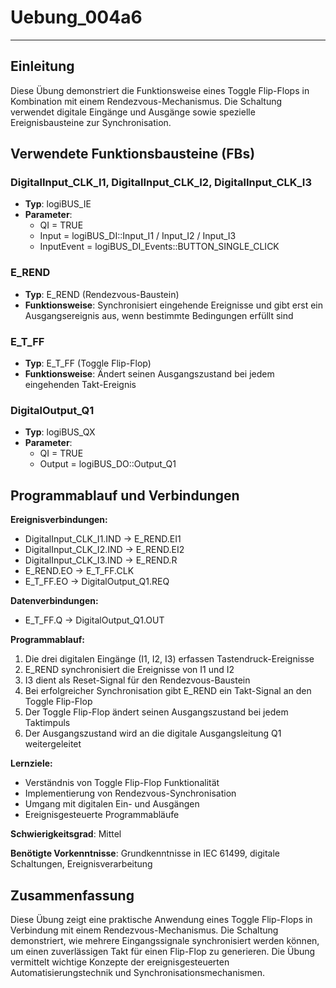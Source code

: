# Uebung_004a6

* * * * * * * * * *

## Einleitung
Diese Übung demonstriert die Funktionsweise eines Toggle Flip-Flops in Kombination mit einem Rendezvous-Mechanismus. Die Schaltung verwendet digitale Eingänge und Ausgänge sowie spezielle Ereignisbausteine zur Synchronisation.

## Verwendete Funktionsbausteine (FBs)

### DigitalInput_CLK_I1, DigitalInput_CLK_I2, DigitalInput_CLK_I3
- **Typ**: logiBUS_IE
- **Parameter**:
  - QI = TRUE
  - Input = logiBUS_DI::Input_I1 / Input_I2 / Input_I3
  - InputEvent = logiBUS_DI_Events::BUTTON_SINGLE_CLICK

### E_REND
- **Typ**: E_REND (Rendezvous-Baustein)
- **Funktionsweise**: Synchronisiert eingehende Ereignisse und gibt erst ein Ausgangsereignis aus, wenn bestimmte Bedingungen erfüllt sind

### E_T_FF
- **Typ**: E_T_FF (Toggle Flip-Flop)
- **Funktionsweise**: Ändert seinen Ausgangszustand bei jedem eingehenden Takt-Ereignis

### DigitalOutput_Q1
- **Typ**: logiBUS_QX
- **Parameter**:
  - QI = TRUE
  - Output = logiBUS_DO::Output_Q1

## Programmablauf und Verbindungen

**Ereignisverbindungen:**
- DigitalInput_CLK_I1.IND → E_REND.EI1
- DigitalInput_CLK_I2.IND → E_REND.EI2  
- DigitalInput_CLK_I3.IND → E_REND.R
- E_REND.EO → E_T_FF.CLK
- E_T_FF.EO → DigitalOutput_Q1.REQ

**Datenverbindungen:**
- E_T_FF.Q → DigitalOutput_Q1.OUT

**Programmablauf:**
1. Die drei digitalen Eingänge (I1, I2, I3) erfassen Tastendruck-Ereignisse
2. E_REND synchronisiert die Ereignisse von I1 und I2
3. I3 dient als Reset-Signal für den Rendezvous-Baustein
4. Bei erfolgreicher Synchronisation gibt E_REND ein Takt-Signal an den Toggle Flip-Flop
5. Der Toggle Flip-Flop ändert seinen Ausgangszustand bei jedem Taktimpuls
6. Der Ausgangszustand wird an die digitale Ausgangsleitung Q1 weitergeleitet

**Lernziele:**
- Verständnis von Toggle Flip-Flop Funktionalität
- Implementierung von Rendezvous-Synchronisation
- Umgang mit digitalen Ein- und Ausgängen
- Ereignisgesteuerte Programmabläufe

**Schwierigkeitsgrad**: Mittel

**Benötigte Vorkenntnisse**: Grundkenntnisse in IEC 61499, digitale Schaltungen, Ereignisverarbeitung

## Zusammenfassung
Diese Übung zeigt eine praktische Anwendung eines Toggle Flip-Flops in Verbindung mit einem Rendezvous-Mechanismus. Die Schaltung demonstriert, wie mehrere Eingangssignale synchronisiert werden können, um einen zuverlässigen Takt für einen Flip-Flop zu generieren. Die Übung vermittelt wichtige Konzepte der ereignisgesteuerten Automatisierungstechnik und Synchronisationsmechanismen.